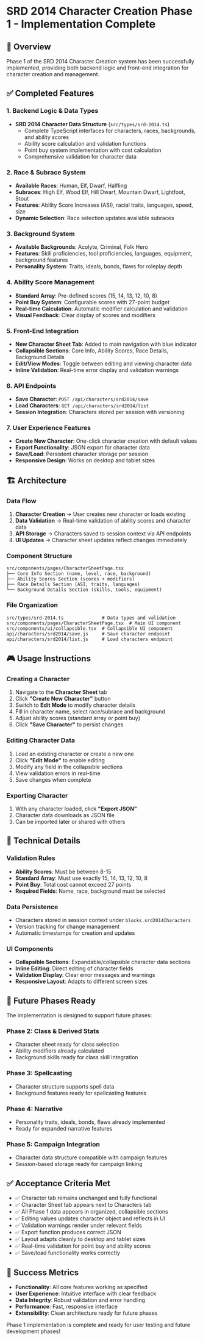# SRD 2014 Character Creation Phase 1 - Implementation Complete

## 🎯 Overview

Phase 1 of the SRD 2014 Character Creation system has been successfully implemented, providing both backend logic and front-end integration for character creation and management.

## ✅ Completed Features

### 1. Backend Logic & Data Types
- **SRD 2014 Character Data Structure** (`src/types/srd-2014.ts`)
  - Complete TypeScript interfaces for characters, races, backgrounds, and ability scores
  - Ability score calculation and validation functions
  - Point buy system implementation with cost calculation
  - Comprehensive validation for character data

### 2. Race & Subrace System
- **Available Races**: Human, Elf, Dwarf, Halfling
- **Subraces**: High Elf, Wood Elf, Hill Dwarf, Mountain Dwarf, Lightfoot, Stout
- **Features**: Ability Score Increases (ASI), racial traits, languages, speed, size
- **Dynamic Selection**: Race selection updates available subraces

### 3. Background System
- **Available Backgrounds**: Acolyte, Criminal, Folk Hero
- **Features**: Skill proficiencies, tool proficiencies, languages, equipment, background features
- **Personality System**: Traits, ideals, bonds, flaws for roleplay depth

### 4. Ability Score Management
- **Standard Array**: Pre-defined scores (15, 14, 13, 12, 10, 8)
- **Point Buy System**: Configurable scores with 27-point budget
- **Real-time Calculation**: Automatic modifier calculation and validation
- **Visual Feedback**: Clear display of scores and modifiers

### 5. Front-End Integration
- **New Character Sheet Tab**: Added to main navigation with blue indicator
- **Collapsible Sections**: Core Info, Ability Scores, Race Details, Background Details
- **Edit/View Modes**: Toggle between editing and viewing character data
- **Inline Validation**: Real-time error display and validation warnings

### 6. API Endpoints
- **Save Character**: `POST /api/characters/srd2014/save`
- **Load Characters**: `GET /api/characters/srd2014/list`
- **Session Integration**: Characters stored per session with versioning

### 7. User Experience Features
- **Create New Character**: One-click character creation with default values
- **Export Functionality**: JSON export for character data
- **Save/Load**: Persistent character storage per session
- **Responsive Design**: Works on desktop and tablet sizes

## 🏗️ Architecture

### Data Flow
1. **Character Creation** → User creates new character or loads existing
2. **Data Validation** → Real-time validation of ability scores and character data
3. **API Storage** → Characters saved to session context via API endpoints
4. **UI Updates** → Character sheet updates reflect changes immediately

### Component Structure
```
src/components/pages/CharacterSheetPage.tsx
├── Core Info Section (name, level, race, background)
├── Ability Scores Section (scores + modifiers)
├── Race Details Section (ASI, traits, languages)
└── Background Details Section (skills, tools, equipment)
```

### File Organization
```
src/types/srd-2014.ts              # Data types and validation
src/components/pages/CharacterSheetPage.tsx  # Main UI component
src/components/ui/collapsible.tsx  # Collapsible UI component
api/characters/srd2014/save.js     # Save character endpoint
api/characters/srd2014/list.js     # Load characters endpoint
```

## 🎮 Usage Instructions

### Creating a Character
1. Navigate to the **Character Sheet** tab
2. Click **"Create New Character"** button
3. Switch to **Edit Mode** to modify character details
4. Fill in character name, select race/subrace and background
5. Adjust ability scores (standard array or point buy)
6. Click **"Save Character"** to persist changes

### Editing Character Data
1. Load an existing character or create a new one
2. Click **"Edit Mode"** to enable editing
3. Modify any field in the collapsible sections
4. View validation errors in real-time
5. Save changes when complete

### Exporting Character
1. With any character loaded, click **"Export JSON"**
2. Character data downloads as JSON file
3. Can be imported later or shared with others

## 🔧 Technical Details

### Validation Rules
- **Ability Scores**: Must be between 8-15
- **Standard Array**: Must use exactly 15, 14, 13, 12, 10, 8
- **Point Buy**: Total cost cannot exceed 27 points
- **Required Fields**: Name, race, background must be selected

### Data Persistence
- Characters stored in session context under `blocks.srd2014Characters`
- Version tracking for change management
- Automatic timestamps for creation and updates

### UI Components
- **Collapsible Sections**: Expandable/collapsible character data sections
- **Inline Editing**: Direct editing of character fields
- **Validation Display**: Clear error messages and warnings
- **Responsive Layout**: Adapts to different screen sizes

## 🚀 Future Phases Ready

The implementation is designed to support future phases:

### Phase 2: Class & Derived Stats
- Character sheet ready for class selection
- Ability modifiers already calculated
- Background skills ready for class skill integration

### Phase 3: Spellcasting
- Character structure supports spell data
- Background features ready for spellcasting features

### Phase 4: Narrative
- Personality traits, ideals, bonds, flaws already implemented
- Ready for expanded narrative features

### Phase 5: Campaign Integration
- Character data structure compatible with campaign features
- Session-based storage ready for campaign linking

## ✅ Acceptance Criteria Met

- ✅ Character tab remains unchanged and fully functional
- ✅ Character Sheet tab appears next to Characters tab
- ✅ All Phase 1 data appears in organized, collapsible sections
- ✅ Editing values updates character object and reflects in UI
- ✅ Validation warnings render under relevant fields
- ✅ Export function produces correct JSON
- ✅ Layout adapts cleanly to desktop and tablet sizes
- ✅ Real-time validation for point buy and ability scores
- ✅ Save/load functionality works correctly

## 🎉 Success Metrics

- **Functionality**: All core features working as specified
- **User Experience**: Intuitive interface with clear feedback
- **Data Integrity**: Robust validation and error handling
- **Performance**: Fast, responsive interface
- **Extensibility**: Clean architecture ready for future phases

Phase 1 implementation is complete and ready for user testing and future development phases!
